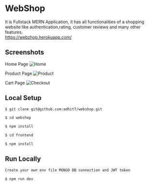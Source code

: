 # WebShop

It is Fullstack MERN Application, it has all functionalities of a shopping website like authentication,rating, customer reviews and many other features.<br>
https://webzhop.herokuapp.com/

## Screenshots

Home Page
![Home](https://user-images.githubusercontent.com/72742240/160067339-b285d1a8-1a8d-4f66-b590-422c32f8f7fe.png)

Product Page
![Product](https://user-images.githubusercontent.com/72742240/160067418-fdf46dd0-eedd-465a-ab68-852436f8ba4c.png)

Cart Page
![Checkout](https://user-images.githubusercontent.com/72742240/160067484-8992985a-ef1f-4779-a4a4-4a3aee2dd605.png)


## Local Setup

```sh
$ git clone git@github.com:adhit7/webshop.git
```

```sh
$ cd webshop
```

```sh
$ npm install
```


```sh
$ cd frontend
```

```sh
$ npm install
```


## Run Locally

```sh
Create your own env file MONGO DB connection and JWT token
```

```sh
$ npm run dev
```
